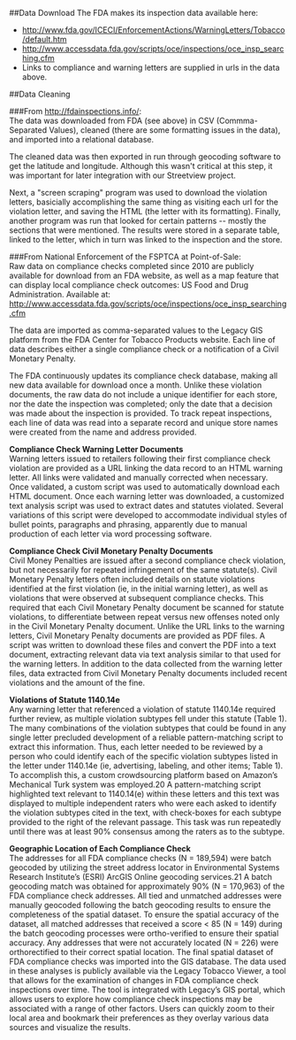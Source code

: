 
##Data Download
The FDA makes its inspection data available here:    
  * http://www.fda.gov/ICECI/EnforcementActions/WarningLetters/Tobacco/default.htm      
  * http://www.accessdata.fda.gov/scripts/oce/inspections/oce_insp_searching.cfm  
  * Links to compliance and warning letters are supplied in urls in the data above.  

##Data Cleaning

###From http://fdainspections.info/:  
The data was downloaded from FDA (see above) in CSV (Commma-Separated Values), cleaned (there are some formatting issues in the data), and imported into a relational database.

The cleaned data was then exported in run through geocoding software to get the latitude and longitude. Although this wasn't critical at this step, it was important for later integration with our Streetview project.

Next, a "screen scraping" program was used to download the violation letters, basicially accomplishing the same thing as visiting each url for the violation letter, and saving the HTML (the letter with its formatting). Finally, another program was run that looked for certain patterns -- mostly the sections that were mentioned. The results were stored in a separate table, linked to the letter, which in turn was linked to the inspection and the store.

###From National Enforcement of the FSPTCA at Point-of-Sale:  
Raw data on compliance checks completed since 2010 are publicly available for download from an FDA website, as well as a map
feature that can display local compliance check outcomes: US Food and Drug Administration.  Available at: http://www.accessdata.fda.gov/scripts/oce/inspections/oce_insp_searching.cfm

The data are imported as comma-separated values to the Legacy GIS platform from the FDA Center for Tobacco Products website. Each line of data describes either a single compliance check or a notification of a Civil Monetary Penalty.

The FDA continuously updates its compliance check database, making all new data available for download once a month.
Unlike these violation documents, the raw data do not include a unique identifier for each store, nor the date the inspection was completed; only the date that a decision was made about the inspection is provided. To track repeat inspections, each line of data was read into a separate record and unique store names were created from the name and address provided.

**Compliance Check Warning Letter Documents**  
Warning letters issued to retailers following their
first compliance check violation are provided as a
URL linking the data record to an HTML warning
letter. All links were validated and manually corrected
when necessary. Once validated, a custom script
was used to automatically download each HTML
document. Once each warning letter was downloaded,
a customized text analysis script was used
to extract dates and statutes violated. Several variations
of this script were developed to accommodate
individual styles of bullet points, paragraphs and
phrasing, apparently due to manual production of
each letter via word processing software.

**Compliance Check Civil Monetary Penalty Documents**    
Civil Money Penalties are issued after a second
compliance check violation, but not necessarily for
repeated infringement of the same statute(s). Civil
Monetary Penalty letters often included details on
statute violations identified at the first violation
(ie, in the initial warning letter), as well as violations
that were observed at subsequent compliance
checks. This required that each Civil Monetary
Penalty document be scanned for statute violations,
to differentiate between repeat versus new offenses noted only in the Civil Monetary Penalty document.
Unlike the URL links to the warning letters,
Civil Monetary Penalty documents are provided as
PDF files. A script was written to download these
files and convert the PDF into a text document,
extracting relevant data via text analysis similar to
that used for the warning letters. In addition to the
data collected from the warning letter files, data extracted
from Civil Monetary Penalty documents included
recent violations and the amount of the fine.

**Violations of Statute 1140.14e**  
Any warning letter that referenced a violation of
statute 1140.14e required further review, as multiple
violation subtypes fell under this statute (Table
1). The many combinations of the violation subtypes
that could be found in any single letter precluded
development of a reliable pattern-matching
script to extract this information. Thus, each letter
needed to be reviewed by a person who could identify
each of the specific violation subtypes listed in
the letter under 1140.14e (ie, advertising, labeling,
and other items; Table 1). To accomplish this, a
custom crowdsourcing platform based on Amazon’s
Mechanical Turk system was employed.20 A
pattern-matching script highlighted text relevant
to 1140.14(e) within these letters and this text
was displayed to multiple independent raters who
were each asked to identify the violation subtypes
cited in the text, with check-boxes for each subtype
provided to the right of the relevant passage. This
task was run repeatedly until there was at least 90%
consensus among the raters as to the subtype.

**Geographic Location of Each Compliance Check**  
The addresses for all FDA compliance checks (N
= 189,594) were batch geocoded by utilizing the
street address locator in Environmental Systems
Research Institute’s (ESRI) ArcGIS Online geocoding
services.21 A batch geocoding match was obtained
for approximately 90% (N = 170,963) of
the FDA compliance check addresses. All tied and
unmatched addresses were manually geocoded following
the batch geocoding results to ensure the
completeness of the spatial dataset. To ensure the
spatial accuracy of the dataset, all matched addresses
that received a score < 85 (N = 149) during
the batch geocoding processes were ortho-verified
to ensure their spatial accuracy. Any addresses that
were not accurately located (N = 226) were orthorectified
to their correct spatial location. The final
spatial dataset of FDA compliance checks was imported
into the GIS database.
The data used in these analyses is publicly available
via the Legacy Tobacco Viewer, a tool that
allows for the examination of changes in FDA
compliance check inspections over time. The tool
is integrated with Legacy’s GIS portal, which allows
users to explore how compliance check inspections
may be associated with a range of other factors. Users
can quickly zoom to their local area and bookmark
their preferences as they overlay various data
sources and visualize the results.
